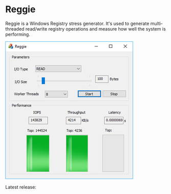 # Reggie

Reggie is a Windows Registry stress generator. It's used to generate multi-threaded read/write registry operations and measure how well the system is performing.

![Alt text](screenshots/img1.png?raw=true "Img1")

Latest release:
